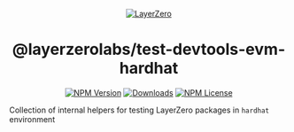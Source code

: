 <p align="center">
  <a href="https://layerzero.network">
    <img alt="LayerZero" style="max-width: 500px" src="https://d3a2dpnnrypp5h.cloudfront.net/bridge-app/lz.png"/>
  </a>
</p>

<h1 align="center">@layerzerolabs/test-devtools-evm-hardhat</h1>

<!-- The badges section -->
<p align="center">
  <!-- Shields.io NPM published package version -->
  <a href="https://www.npmjs.com/package/@layerzerolabs/test-devtools-evm-hardhat"><img alt="NPM Version" src="https://img.shields.io/npm/v/@layerzerolabs/test-devtools-evm-hardhat"/></a>
  <!-- Shields.io NPM downloads -->
  <a href="https://www.npmjs.com/package/@layerzerolabs/test-devtools-evm-hardhat"><img alt="Downloads" src="https://img.shields.io/npm/dm/@layerzerolabs/test-devtools-evm-hardhat"/></a>
  <!-- Shields.io license badge -->
  <a href="https://www.npmjs.com/package/@layerzerolabs/test-devtools-evm-hardhat"><img alt="NPM License" src="https://img.shields.io/npm/l/@layerzerolabs/test-devtools-evm-hardhat"/></a>
</p>

Collection of internal helpers for testing LayerZero packages in `hardhat` environment
